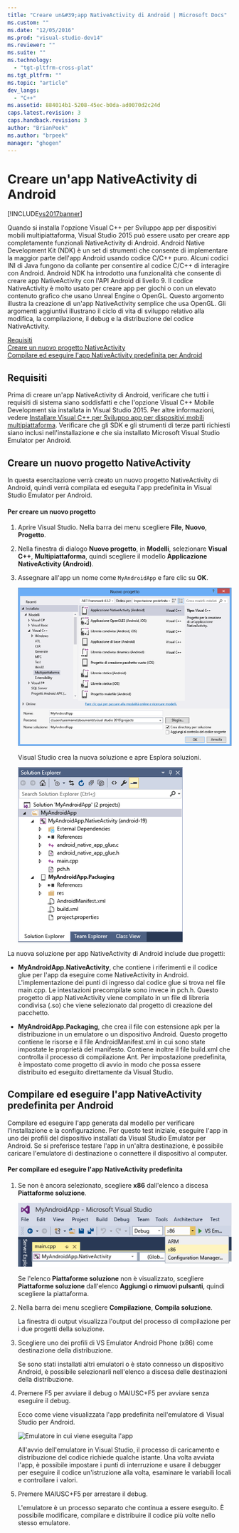```yaml
---
title: "Creare un&#39;app NativeActivity di Android | Microsoft Docs"
ms.custom: ""
ms.date: "12/05/2016"
ms.prod: "visual-studio-dev14"
ms.reviewer: ""
ms.suite: ""
ms.technology: 
  - "tgt-pltfrm-cross-plat"
ms.tgt_pltfrm: ""
ms.topic: "article"
dev_langs: 
  - "C++"
ms.assetid: 884014b1-5208-45ec-b0da-ad0070d2c24d
caps.latest.revision: 3
caps.handback.revision: 3
author: "BrianPeek"
ms.author: "brpeek"
manager: "ghogen"
---
```

# Creare un&#39;app NativeActivity di Android
[!INCLUDE[vs2017banner](../code-quality/includes/vs2017banner.md)]

Quando si installa l'opzione Visual C\+\+ per Sviluppo app per dispositivi mobili multipiattaforma, Visual Studio 2015 può essere usato per creare app completamente funzionali NativeActivity di Android. Android Native Development Kit \(NDK\) è un set di strumenti che consente di implementare la maggior parte dell'app Android usando codice C\/C\+\+ puro. Alcuni codici INI di Java fungono da collante per consentire al codice C\/C\+\+ di interagire con Android. Android NDK ha introdotto una funzionalità che consente di creare app NativeActivity con l'API Android di livello 9. Il codice NativeActivity è molto usato per creare app per giochi o con un elevato contenuto grafico che usano Unreal Engine o OpenGL. Questo argomento illustra la creazione di un'app NativeActivity semplice che usa OpenGL. Gli argomenti aggiuntivi illustrano il ciclo di vita di sviluppo relativo alla modifica, la compilazione, il debug e la distribuzione del codice NativeActivity.  
  
 [Requisiti](#req)   
 [Creare un nuovo progetto NativeActivity](#Create)   
 [Compilare ed eseguire l'app NativeActivity predefinita per Android](#BuildHello)  
  
##  <a name="req"></a> Requisiti  
 Prima di creare un'app NativeActivity di Android, verificare che tutti i requisiti di sistema siano soddisfatti e che l'opzione Visual C\+\+ Mobile Development sia installata in Visual Studio 2015. Per altre informazioni, vedere [Installare Visual C\+\+ per Sviluppo app per dispositivi mobili multipiattaforma](../cross-platform/install-visual-cpp-for-cross-platform-mobile-development.md). Verificare che gli SDK e gli strumenti di terze parti richiesti siano inclusi nell'installazione e che sia installato Microsoft Visual Studio Emulator per Android.  
  
##  <a name="Create"></a> Creare un nuovo progetto NativeActivity  
 In questa esercitazione verrà creato un nuovo progetto NativeActivity di Android, quindi verrà compilata ed eseguita l'app predefinita in Visual Studio Emulator per Android.  
  
#### Per creare un nuovo progetto  
  
1.  Aprire Visual Studio. Nella barra dei menu scegliere **File**, **Nuovo**, **Progetto**.  
  
2.  Nella finestra di dialogo **Nuovo progetto**, in **Modelli**, selezionare **Visual C\+\+**, **Multipiattaforma**, quindi scegliere il modello **Applicazione NativeActivity \(Android\)**.  
  
3.  Assegnare all'app un nome come `MyAndroidApp` e fare clic su **OK**.  
  
     ![Creazione di un progetto NativeActivity](../cross-platform/media/cppmdd_newproject.PNG "CppMDD\_NewProject")  
  
     Visual Studio crea la nuova soluzione e apre Esplora soluzioni.  
  
     ![Native Activity project in Solution Explorer](../cross-platform/media/cppmdd_rc_na_solutionexp.PNG "CPPMDD\_RC\_NA\_SolutionExp")  
  
 La nuova soluzione per app NativeActivity di Android include due progetti:  
  
-   **MyAndroidApp.NativeActivity**, che contiene i riferimenti e il codice glue per l'app da eseguire come NativeActivity in Android. L'implementazione dei punti di ingresso dal codice glue si trova nel file main.cpp. Le intestazioni precompilate sono invece in pch.h. Questo progetto di app NativeActivity viene compilato in un file di libreria condivisa \(.so\) che viene selezionato dal progetto di creazione del pacchetto.  
  
-   **MyAndroidApp.Packaging**, che crea il file con estensione apk per la distribuzione in un emulatore o un dispositivo Android. Questo progetto contiene le risorse e il file AndroidManifest.xml in cui sono state impostate le proprietà del manifesto. Contiene inoltre il file build.xml che controlla il processo di compilazione Ant. Per impostazione predefinita, è impostato come progetto di avvio in modo che possa essere distribuito ed eseguito direttamente da Visual Studio.  
  
##  <a name="BuildHello"></a> Compilare ed eseguire l'app NativeActivity predefinita per Android  
 Compilare ed eseguire l'app generata dal modello per verificare l'installazione e la configurazione. Per questo test iniziale, eseguire l'app in uno dei profili del dispositivo installati da Visual Studio Emulator per Android. Se si preferisce testare l'app in un'altra destinazione, è possibile caricare l'emulatore di destinazione o connettere il dispositivo al computer.  
  
#### Per compilare ed eseguire l'app NativeActivity predefinita  
  
1.  Se non è ancora selezionato, scegliere **x86** dall'elenco a discesa **Piattaforme soluzione**.  
  
     ![Solution Platforms dropdown x86 selection](../cross-platform/media/cppmdd_rc_na_solution_x86.png "CPPMDD\_RC\_NA\_Solution\_x86")  
  
     Se l'elenco **Piattaforme soluzione** non è visualizzato, scegliere **Piattaforme soluzione** dall'elenco **Aggiungi o rimuovi pulsanti**, quindi scegliere la piattaforma.  
  
2.  Nella barra dei menu scegliere **Compilazione**, **Compila soluzione**.  
  
     La finestra di output visualizza l'output del processo di compilazione per i due progetti della soluzione.  
  
3.  Scegliere uno dei profili di VS Emulator Android Phone \(x86\) come destinazione della distribuzione.  
  
     Se sono stati installati altri emulatori o è stato connesso un dispositivo Android, è possibile selezionarli nell'elenco a discesa delle destinazioni della distribuzione.  
  
4.  Premere F5 per avviare il debug o MAIUSC\+F5 per avviare senza eseguire il debug.  
  
     Ecco come viene visualizzata l'app predefinita nell'emulatore di Visual Studio per Android.  
  
     ![Emulatore in cui viene eseguita l'app](../cross-platform/media/cppmdd_emulator_running_app.png "CppMDD\_Emulator\_Running\_App")  
  
     All'avvio dell'emulatore in Visual Studio, il processo di caricamento e distribuzione del codice richiede qualche istante. Una volta avviata l'app, è possibile impostare i punti di interruzione e usare il debugger per eseguire il codice un'istruzione alla volta, esaminare le variabili locali e controllare i valori.  
  
5.  Premere MAIUSC\+F5 per arrestare il debug.  
  
     L'emulatore è un processo separato che continua a essere eseguito. È possibile modificare, compilare e distribuire il codice più volte nello stesso emulatore.